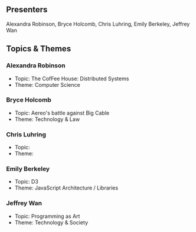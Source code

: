 ## Presenters

Alexandra Robinson, Bryce Holcomb, Chris Luhring, Emily Berkeley, Jeffrey Wan

## Topics & Themes

### Alexandra Robinson

* Topic: The CofFee House: Distributed Systems
* Theme: Computer Science

### Bryce Holcomb

* Topic: Aereo's battle against Big Cable
* Theme: Technology & Law

### Chris Luhring

* Topic:
* Theme:

### Emily Berkeley

* Topic: D3
* Theme: JavaScript Architecture / Libraries

### Jeffrey Wan

* Topic: Programming as Art 
* Theme: Technology & Society
